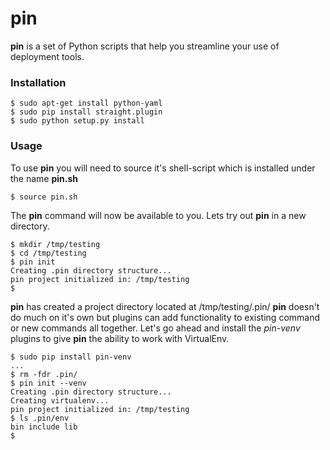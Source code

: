 pin
======

**pin** is a set of Python scripts that help you streamline your use of deployment tools.

### Installation 

    $ sudo apt-get install python-yaml
    $ sudo pip install straight.plugin
    $ sudo python setup.py install

### Usage

To use **pin** you will need to source it's shell-script which is installed under the name **pin.sh**

    $ source pin.sh

The **pin** command will now be available to you. Lets try out **pin** in a new directory.

    $ mkdir /tmp/testing
    $ cd /tmp/testing
    $ pin init
    Creating .pin directory structure...
    pin project initialized in: /tmp/testing
    $

**pin** has created a project directory located at /tmp/testing/.pin/ **pin** doesn't do much on it's own but plugins can add functionality to existing command or new commands all together. Let's go ahead and install the *pin-venv* plugins to give **pin** the ability to work with VirtualEnv.

    $ sudo pip install pin-venv
    ...
    $ rm -fdr .pin/
    $ pin init --venv
    Creating .pin directory structure...
    Creating virtualenv...
    pin project initialized in: /tmp/testing
    $ ls .pin/env
    bin include lib
    $





